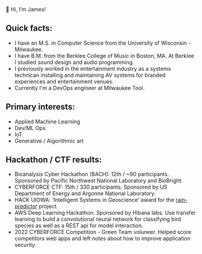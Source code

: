 👋 Hi, I’m James!

## Quick facts:
- I have an M.S. in Computer Science from the University of Wisconsin - Milwaukee.  
- I have B.M. from the Berklee College of Music in Boston, MA.  At Berklee I studied sound design and audio programming. 
- I previously worked in the entertainment industry as a systems technican installing and maintaining AV systems for branded experiences and entertainment venues. 
- Currently I'm a DevOps engineer at Milwaukee Tool.

## Primary interests: 
- Applied Machine Learning
- Dev/ML Ops
- IoT
- Generative / Algorithmic art

## Hackathon / CTF results: 
- Bioanalysis Cyber Hackathon (BACH): 12th / ~90 participants.  Sponsored by Pacific Northwest National Laboratory and BioBright.
- CYBERFORCE CTF: 15th / 330 participants.  Sponsored by US Department of Energy and Argonne National Laboratory.
- HACK UIOWA: 'Intelligent Systems in Geoscience' award for the [rain-predictor](https://github.com/jbkroner/rain-prediction) project.
- AWS Deep Learning Hackathon. Sponsored by Hibana labs.  Use transfer learning to build a convolutional neural network for classifying bird species as well as a REST api for model interaction.
- 2022 CYBERFORCE Competition - Green Team voluneer.  Helped score competitors web apps and left notes about how to improve application security. 
